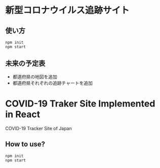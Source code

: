 # 新型コロナウイルス追跡サイト

## 使い方

```
npm init
npm start
```

## 未来の予定表
- 都道府県の地図を追加
- 都道府県それぞれの追跡チャートを追加

# COVID-19 Traker Site Implemented in React

COVID-19 Tracker Site of Japan

## How to use?

```
npm init
npm start
```
